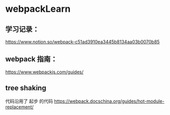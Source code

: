 # webpackLearn
## 学习记录：
https://www.notion.so/webpack-c51ad3910ea3445b8134aa03b0070b85

## webpack 指南：
https://www.webpackjs.com/guides/

## tree shaking
代码沿用了 起步  的代码
https://webpack.docschina.org/guides/hot-module-replacement/

